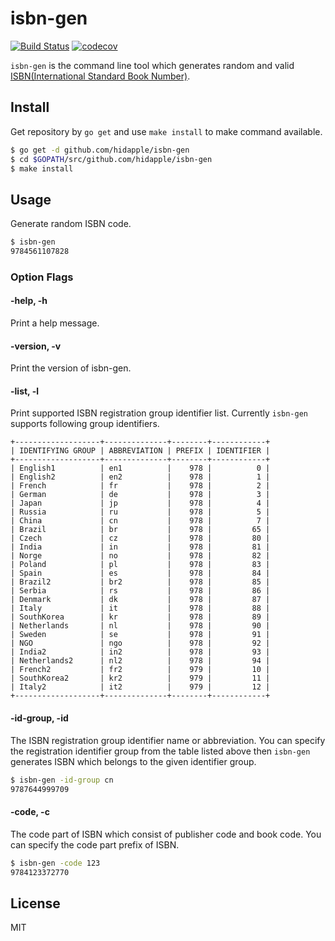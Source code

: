 # isbn-gen

[![Build Status](https://travis-ci.org/hidapple/isbn-gen.svg?branch=master)](https://travis-ci.org/hidapple/isbn-gen)
[![codecov](https://codecov.io/gh/hidapple/isbn-gen/branch/master/graph/badge.svg)](https://codecov.io/gh/hidapple/isbn-gen)

`isbn-gen` is the command line tool which generates random and valid [ISBN(International Standard Book Number)](https://en.wikipedia.org/wiki/International_Standard_Book_Number).

## Install

Get repository by `go get` and use `make install` to make command available.

```sh
$ go get -d github.com/hidapple/isbn-gen
$ cd $GOPATH/src/github.com/hidapple/isbn-gen
$ make install
```

## Usage

Generate random ISBN code.
```sh
$ isbn-gen
9784561107828
```
### Option Flags

#### -help, -h
Print a help message.

#### -version, -v
Print the version of isbn-gen.

#### -list, -l
Print supported ISBN registration group identifier list. Currently `isbn-gen` supports following group identifiers.
```
+-------------------+--------------+--------+------------+
| IDENTIFYING GROUP | ABBREVIATION | PREFIX | IDENTIFIER |
+-------------------+--------------+--------+------------+
| English1          | en1          |    978 |          0 |
| English2          | en2          |    978 |          1 |
| French            | fr           |    978 |          2 |
| German            | de           |    978 |          3 |
| Japan             | jp           |    978 |          4 |
| Russia            | ru           |    978 |          5 |
| China             | cn           |    978 |          7 |
| Brazil            | br           |    978 |         65 |
| Czech             | cz           |    978 |         80 |
| India             | in           |    978 |         81 |
| Norge             | no           |    978 |         82 |
| Poland            | pl           |    978 |         83 |
| Spain             | es           |    978 |         84 |
| Brazil2           | br2          |    978 |         85 |
| Serbia            | rs           |    978 |         86 |
| Denmark           | dk           |    978 |         87 |
| Italy             | it           |    978 |         88 |
| SouthKorea        | kr           |    978 |         89 |
| Netherlands       | nl           |    978 |         90 |
| Sweden            | se           |    978 |         91 |
| NGO               | ngo          |    978 |         92 |
| India2            | in2          |    978 |         93 |
| Netherlands2      | nl2          |    978 |         94 |
| French2           | fr2          |    979 |         10 |
| SouthKorea2       | kr2          |    979 |         11 |
| Italy2            | it2          |    979 |         12 |
+-------------------+--------------+--------+------------+
```

#### -id-group, -id
The ISBN registration group identifier name or abbreviation. You can specify the registration identifier group from the table listed above then `isbn-gen` generates ISBN which belongs to the given identifier group.

```sh
$ isbn-gen -id-group cn
9787644999709
```

#### -code, -c
The code part of ISBN which consist of publisher code and book code. You can specify the code part prefix of ISBN.
```sh
$ isbn-gen -code 123
9784123372770
```

## License
MIT
